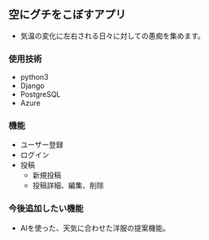 ## 空にグチをこぼすアプリ
- 気温の変化に左右される日々に対しての愚痴を集めます。

### 使用技術
- python3
- Django
- PostgreSQL
- Azure

### 機能
- ユーザー登録
- ログイン
- 投稿
  - 新規投稿
  - 投稿詳細、編集、削除

### 今後追加したい機能
- AIを使った、天気に合わせた洋服の提案機能。


